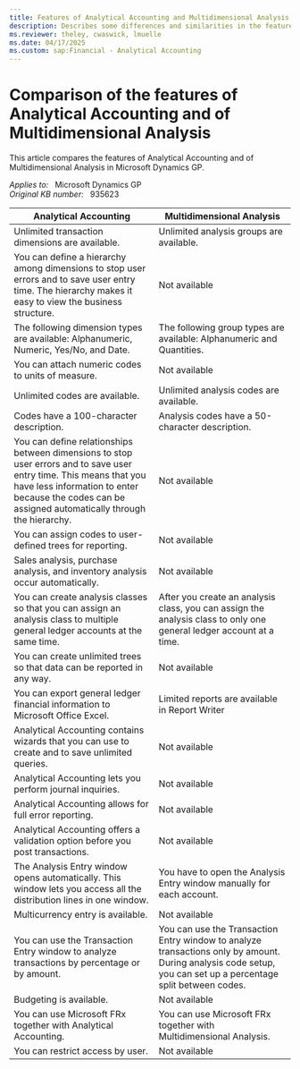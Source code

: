 ```yaml
---
title: Features of Analytical Accounting and Multidimensional Analysis
description: Describes some differences and similarities in the features of Analytical Accounting and of Multidimensional Analysis.
ms.reviewer: theley, cwaswick, lmuelle
ms.date: 04/17/2025
ms.custom: sap:Financial - Analytical Accounting
---
```

# Comparison of the features of Analytical Accounting and of Multidimensional Analysis

This article compares the features of Analytical Accounting and of Multidimensional Analysis in Microsoft Dynamics GP.

_Applies to:_ &nbsp; Microsoft Dynamics GP  
_Original KB number:_ &nbsp; 935623

|Analytical Accounting|Multidimensional Analysis|
|---|---|
|Unlimited transaction dimensions are available.|Unlimited analysis groups are available.|
|You can define a hierarchy among dimensions to stop user errors and to save user entry time. The hierarchy makes it easy to view the business structure.|Not available|
|The following dimension types are available: Alphanumeric, Numeric, Yes/No, and Date.|The following group types are available: Alphanumeric and Quantities.|
|You can attach numeric codes to units of measure.|Not available|
|Unlimited codes are available.|Unlimited analysis codes are available.|
|Codes have a 100-character description.|Analysis codes have a 50-character description.|
|You can define relationships between dimensions to stop user errors and to save user entry time. This means that you have less information to enter because the codes can be assigned automatically through the hierarchy.|Not available|
|You can assign codes to user-defined trees for reporting.|Not available|
|Sales analysis, purchase analysis, and inventory analysis occur automatically.|Not available|
|You can create analysis classes so that you can assign an analysis class to multiple general ledger accounts at the same time.|After you create an analysis class, you can assign the analysis class to only one general ledger account at a time.|
|You can create unlimited trees so that data can be reported in any way.|Not available|
|You can export general ledger financial information to Microsoft Office Excel.|Limited reports are available in Report Writer|
|Analytical Accounting contains wizards that you can use to create and to save unlimited queries.|Not available|
|Analytical Accounting lets you perform journal inquiries.|Not available|
|Analytical Accounting allows for full error reporting.|Not available|
|Analytical Accounting offers a validation option before you post transactions.|Not available|
|The Analysis Entry window opens automatically. This window lets you access all the distribution lines in one window.|You have to open the Analysis Entry window manually for each account.|
|Multicurrency entry is available.|Not available|
|You can use the Transaction Entry window to analyze transactions by percentage or by amount.|You can use the Transaction Entry window to analyze transactions only by amount. During analysis code setup, you can set up a percentage split between codes.|
|Budgeting is available.|Not available|
|You can use Microsoft FRx together with Analytical Accounting.|You can use Microsoft FRx together with Multidimensional Analysis.|
|You can restrict access by user.|Not available|
